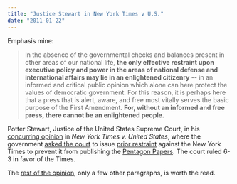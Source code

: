 ```yaml
---
title: "Justice Stewart in New York Times v U.S."
date: "2011-01-22"
---
```


Emphasis mine:

> In the absence of the governmental checks and balances present in
> other areas of our national life, **the only effective restraint upon
> executive policy and power in the areas of national defense and
> international affairs may lie in an enlightened citizenry** -- in an
> informed and critical public opinion which alone can here protect the
> values of democratic government. For this reason, it is perhaps here
> that a press that is alert, aware, and free most vitally serves the
> basic purpose of the First Amendment. **For, without an informed and
> free press, there cannot be an enlightened people.**

Potter Stewart, Justice of the United States Supreme Court, in his
[concurring opinion][opinion] in *New York Times v. United States*,
where the government [asked the court] to issue [prior restraint]
against the New York Times to prevent it from publishing the [Pentagon
Papers]. The court ruled 6-3 in favor of the Times.

The [rest of the opinion][opinion], only a few other paragraphs,
is worth the read.

[prior restraint]: http://en.wikipedia.org/wiki/Prior_restraint
[Pentagon Papers]: http://en.wikipedia.org/wiki/Pentagon_Papers
[asked the court]: http://en.wikipedia.org/wiki/New_York_Times_Co._v._United_States
[opinion]: http://www.law.cornell.edu/supct/html/historics/USSC_CR_0403_0713_ZC3.html
